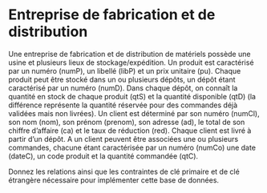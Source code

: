 # Entreprise de fabrication et de distribution

Une entreprise de fabrication et de distribution de matériels possède une usine et plusieurs lieux de
stockage/expédition.
Un produit est caractérisé par un numéro (numP), un libellé (libP) et un prix unitaire (pu).
Chaque produit peut être stocké dans un ou plusieurs dépôts, un dépôt étant caractérisé par un numéro (numD).
Dans chaque dépôt, on connaît la quantité en stock de chaque produit (qtS) et la quantité disponible (qtD) (la différence représente la quantité réservée pour des commandes déjà validées mais non livrées).
Un client est déterminé par son numéro (numCl), son nom (nom), son prénom (prenom), son adresse (ad), le total de son chiffre d’affaire (ca) et le taux de réduction (red).
Chaque client est livré à partir d’un dépôt.
A un client peuvent être associées une ou plusieurs commandes, chacune étant caractérisée par un numéro (numCo) une date (dateC), un code produit et la quantité commandée (qtC).

Donnez les relations ainsi que les contraintes de clé primaire et de clé étrangère nécessaire pour implémenter cette base de données.